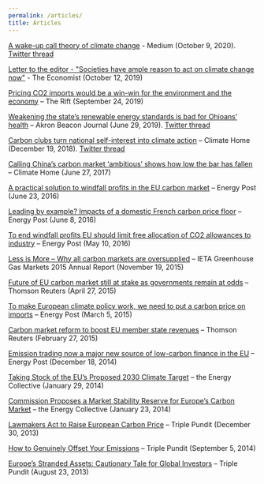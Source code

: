 ```yaml
---
permalink: /articles/
title: Articles
---
```

[A wake-up call theory of climate change](https://medium.com/@EmilDimanchev/a-wake-up-call-theory-of-climate-change-fc5d3077a22b) - Medium (October 9, 2020). [Twitter thread](https://twitter.com/EmilDimanchev/status/1315619195904720898?s=20)

[Letter to the editor - "Societies have ample reason to act on climate change now"](https://www.economist.com/letters/2019/10/12/letters-to-the-editor) - The Economist (October 12, 2019)

[Pricing CO2 imports would be a win-win for the environment and the economy](https://therift.eu/index.php/2019/09/24/should-the-eu-tax-imported-products-accordingly-to-their-co2-footprint/) – The Rift (September 24, 2019)

[Weakening the state’s renewable energy standards is bad for Ohioans’ health](https://www.ohio.com/opinion/20190629/emil-dimanchev-weakening-states-renewable-energy-standards-is-bad-for-ohioans-health) – Akron Beacon Journal (June 29, 2019). [Twitter thread](https://twitter.com/EmilDimanchev/status/1142094196309995520?s=20)

[Carbon clubs turn national self-interest into climate action](http://www.climatechangenews.com/2018/12/19/carbon-clubs-turn-self-interest-climate-action/) – Climate Home (December 19, 2018). [Twitter thread](https://twitter.com/EmilDimanchev/status/1078331934554705920?s=20)

[Calling China’s carbon market ‘ambitious’ shows how low the bar has fallen](http://www.climatechangenews.com/2017/06/27/calling-chinas-carbon-market-ambitious-shows-low-bar-fallen/) – Climate Home (June 27, 2017)

[A practical solution to windfall profits in the EU carbon market](http://www.energypost.eu/practical-solution-windfall-profits-eu-carbon-market/) – Energy Post (June 23, 2016)

[Leading by example? Impacts of a domestic French carbon price floor](http://www.energypost.eu/leading-example-impacts-domestic-french-carbon-price-floor/) – Energy Post (June 8, 2016)

[To end windfall profits EU should limit free allocation of CO2 allowances to industry](http://www.energypost.eu/end-windfall-profits-eu-limit-free-allocation-co2-allowances-industry/) – Energy Post (May 10, 2016)

[Less is More – Why all carbon markets are oversupplied](https://ieta.wildapricot.org/resources/Resources/GHG_Report/2015/Articles/Less_is_More_EDimantchev_MFerdinand.pdf) – IETA Greenhouse Gas Markets 2015 Annual Report (November 19, 2015)

[Future of EU carbon market still at stake as governments remain at odds](https://emildimantchev.files.wordpress.com/2017/05/press-release-msr-trialogue-quantified-point-carbon-2015-msr-insight-27-april-2015.pdf) – Thomson Reuters (April 27, 2015)

[To make European climate policy work, we need to put a carbon price on imports](http://www.energypost.eu/make-european-climate-policy-work-need-put-carbon-price-imports/) – Energy Post (March 5, 2015)

[Carbon market reform to boost EU member state revenues](https://emildimantchev.files.wordpress.com/2017/05/carboninsight270215.pdf) – Thomson Reuters (February 27, 2015)

[Emission trading now a major new source of low-carbon finance in the EU](http://www.energypost.eu/emission-trading-now-major-new-source-low-carbon-finance-eu-will-stay-way/) – Energy Post (December 18, 2014)

[Taking Stock of the EU’s Proposed 2030 Climate Target](http://theenergycollective.com/edimantchev/333121/taking-stock-eu-s-proposed-2030-climate-target) – the Energy Collective (January 29, 2014)

[Commission Proposes a Market Stability Reserve for Europe’s Carbon Market](http://theenergycollective.com/edimantchev/330621/commission-proposes-market-stability-reserve-europe-s-carbon-market) – the Energy Collective (January 23, 2014)

[Lawmakers Act to Raise European Carbon Price](http://www.triplepundit.com/2013/12/lawmakers-act-raise-european-carbon-price/) – Triple Pundit (December 30, 2013)

[How to Genuinely Offset Your Emissions](http://www.triplepundit.com/2014/09/genuinely-offset-emissions/) – Triple Pundit (September 5, 2014)

[Europe’s Stranded Assets: Cautionary Tale for Global Investors](http://www.triplepundit.com/2013/08/europes-stranded-assets-cautionary-tale-global-investors/) – Triple Pundit (August 23, 2013)
